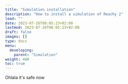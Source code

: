```yaml
---
title: "Simulation installation"
description: "How to install a simulation of Reachy 2"
lead: ""
date: 2023-07-26T08:05:23+02:00
lastmod: 2023-07-26T08:05:23+02:00
draft: false
images: []
type: docs
menu:
  developing:
    parent: "Simulation"
weight: 400
toc: true
---
```


Ohlala it's safe now